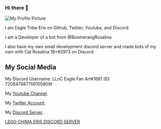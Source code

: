 ### Hi there 👋

![My Profile Picture](https://images-ext-2.discordapp.net/external/SurvlbzI74RivtIcHtoNy_K6U6amezaXn4eLqUGJ47U/%3Fsize%3D1024/https/cdn.discordapp.com/avatars/720847987756105809/ddbfe560aeb0adf3e44fbda1c85dce00.webp)

I am Eagle Tribe Eris on Github, Twitter, Youtube, and Discord.

I am a Developer of a bot from @BoomerangRosalina

I also have my own small development discord server and made bots of my own with Cat Rosalina 18+#2973 on Discord

## My Social Media

My Discord Username: LLoC Eagle Fan Art#1681 (ID: 720847987756105809)

My [Youtube Channel](https://www.youtube.com/channel/UC0Jf3I8Ya7ZpREfTH-C8gsQ).

My [Twitter Account](https://twitter.com/EagleTribeEris).

My [Discord Server](https://discord.gg/k4uvKtmcc8).

[LEGO CHIMA ERIS DISCORD SERVER](https://discord.gg/zxxVhA5vXp)
